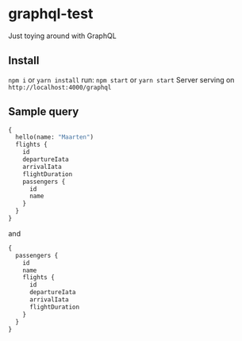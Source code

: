 # graphql-test

Just toying around with GraphQL

## Install

`npm i` or `yarn install`
run: `npm start` or `yarn start`
Server serving on `http://localhost:4000/graphql`

## Sample query

```graphql
{
  hello(name: "Maarten")
  flights {
    id
    departureIata
    arrivalIata
    flightDuration
    passengers {
      id
      name
    }
  }
}
```

and

```graphql
{
  passengers {
    id
    name
    flights {
      id
      departureIata
      arrivalIata
      flightDuration
    }
  }
}
```
